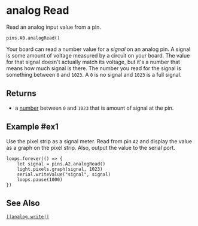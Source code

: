 # analog Read

Read an analog input value from a pin.

```sig
pins.A0.analogRead()
```

Your board can read a number value for a _signal_ on an analog pin. A signal is some amount of voltage
measured by a circuit on your board. The value for that signal doesn't actually match its 
voltage, but it's a number that means how much signal is there. The number you read for the signal
is something between `0` and `1023`.  A `0` is no signal and `1023` is a full signal.

## Returns

* a [number](types/number) between `0` and `1023` that is amount of signal at the pin.

## Example #ex1

Use the pixel strip as a signal meter. Read from pin `A2` and display the value as a graph on the pixel
strip. Also, output the value to the serial port.

```blocks
loops.forever(() => {
    let signal = pins.A2.analogRead()
    light.pixels.graph(signal, 1023)
    serial.writeValue("signal", signal)
    loops.pause(1000)
}) 
```

## See Also

[``||analog write||``](/reference/pins/analog-write)